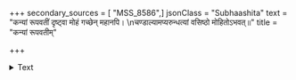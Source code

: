 +++
secondary_sources = [ "MSS_8586",]
jsonClass = "Subhaashita"
text = "कन्यां रूपवतीं दृष्ट्वा मोहं गच्छेन् महानपि।  \nचण्डाल्यामप्यरुन्धत्यां वसिष्ठो मोहितोऽभवत्॥"
title = "कन्यां रूपवतीम्"

+++

<details><summary>Text</summary>

कन्यां रूपवतीं दृष्ट्वा मोहं गच्छेन् महानपि।  
चण्डाल्यामप्यरुन्धत्यां वसिष्ठो मोहितोऽभवत्॥
</details>

